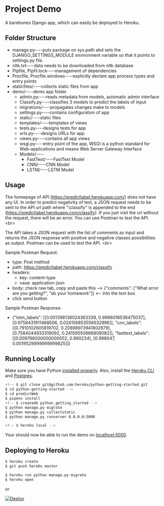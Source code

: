 # Project Demo

A barebones Django app, which can easily be deployed to Heroku.

## Folder Structure
* manage.py----puts package on sys.path abd sets the DJANGO_SETTINGS_MODULE environment variable so that it points to settings.py file.
* nltk.txt----data needs to be downloaded from nltk database
* Pipfile, Pipfil.lock----management of dependencies
* Procfile, Procfile.windows----explicitly declare app process types and entry points
* staticfiles/----collects static files from app 
* demo/----demo app folder 
  - admin.py----reads metadata from models, automatic admin interface
  - Classify.py----classifies 3 models to predict the labels of input 
  - migrations/----propagates changes make to models
  - settings.py----contains configuration of app
  - static/----static files
  - templates/----templates of views
  - tests.py----designs tests for app
  - urls.py----designs URLs for app
  - views.py----contains all app views
  - wsgi.py----entry point of the app, WSGI is a python standard for Web-applications and means Web Server Gateway Interface
  - Models/----
    - FastText/----FastText Model
	- CNN/----CNN Model
	- LSTM/----LSTM Model

## Usage

The homepage of API (https://predictlabel.herokuapp.com/) does not have any UI. In order to predict negativity of text, a JSON request needs to be sent to the API url path where "\classify" is appended to the end (https://predictlabel.herokuapp.com/classify). If you just visit the url without the request, there will be an error. You can use Postman to test the API. <br\>

The API takes a  JSON request with the list of comments as input and returns the JSON response with positive and negative classes possibilities as output. Postman can be used to test the API. <br\>

Sample Postman Request: 
* type: Post method
* path: https://predictlabel.herokuapp.com/classify
* headers:
  - key: content-type
  - vaue: application-json
* body: check raw tab, copy and paste this --> {"comments": ["What error are you getting?", "do your homework"]} <-- into the text box
* click send button

Sample Postman Response:
* {"lstm_labels": [[0.001398136024363339, 0.9986018538475037], [0.9758431911468506, 0.024156853556632996]], "cnn_labels": [[0.7910102605819702, 0.20898973941802979], [0.7584044933319092, 0.24159550666809082]], "fasttext_labels": [[0.009766000000000052, 0.990234], [0.998047, 0.0019529999999999825]]}


## Running Locally

Make sure you have Python [installed properly](http://install.python-guide.org). Also, install the [Heroku CLI](https://devcenter.heroku.com/articles/heroku-cli) and [Postgres](https://devcenter.heroku.com/articles/heroku-postgresql#local-setup).

```sh
<!-- $ git clone git@github.com:heroku/python-getting-started.git
$ cd python-getting-started -->
$ cd predictWeb
$ pipenv install
<!-- $ createdb python_getting_started -->
$ python manage.py migrate
$ python manage.py collectstatic
$ python manage.py runserver 0.0.0.0:5000

<!-- $ heroku local -->
```

Your should now be able to run the demo on [localhost:5000](http://localhost:5000/).

## Deploying to Heroku

```sh
$ heroku create
$ git push heroku master

$ heroku run python manage.py migrate
$ heroku open
```
or

[![Deploy](https://www.herokucdn.com/deploy/button.svg)](https://heroku.com/deploy)